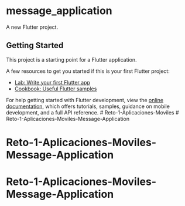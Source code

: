 # message_application

A new Flutter project.

## Getting Started

This project is a starting point for a Flutter application.

A few resources to get you started if this is your first Flutter project:

- [Lab: Write your first Flutter app](https://docs.flutter.dev/get-started/codelab)
- [Cookbook: Useful Flutter samples](https://docs.flutter.dev/cookbook)

For help getting started with Flutter development, view the
[online documentation](https://docs.flutter.dev/), which offers tutorials,
samples, guidance on mobile development, and a full API reference.
#   R e t o - 1 - A p l i c a c i o n e s - M o v i l e s  
 # Reto-1-Aplicaciones-Moviles-Message-Application
# Reto-1-Aplicaciones-Moviles-Message-Application
# Reto-1-Aplicaciones-Moviles-Message-Application
